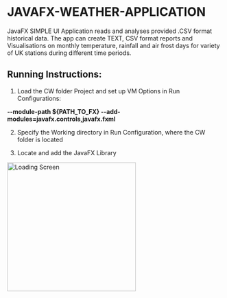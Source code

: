 # JAVAFX-WEATHER-APPLICATION
JavaFX SIMPLE UI Application reads and analyses provided .CSV format historical data. The app can create TEXT, CSV format reports and Visualisations on monthly temperature, rainfall and air frost days for variety of UK stations during different time periods.

## Running Instructions:

1. Load the CW folder Project and set up VM Options in Run Configurations:

<b>--module-path ${PATH_TO_FX} --add-modules=javafx.controls,javafx.fxml </b>

2. Specify the Working directory in Run Configuration, where the CW folder is located

3. Locate and add the JavaFX Library

<img src="https://i.imgur.com/o9z7AEe.png" alt="Loading Screen" width="300"/>
